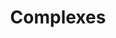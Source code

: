 ---
title: Complexes
excer:  web dynamique...
iconPath: assets/img/iconComplexService-54x54.png
socialIcons: 
rank: 2
---